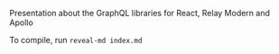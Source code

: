 Presentation about the GraphQL libraries for React, Relay Modern and Apollo

To compile, run `reveal-md index.md`

